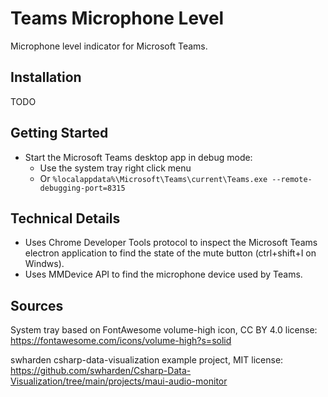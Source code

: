 # Teams Microphone Level

Microphone level indicator for Microsoft Teams.

## Installation

TODO

## Getting Started

* Start the Microsoft Teams desktop app in debug mode:
  * Use the system tray right click menu
  * Or `%localappdata%\Microsoft\Teams\current\Teams.exe --remote-debugging-port=8315`

## Technical Details

* Uses Chrome Developer Tools protocol to inspect the Microsoft Teams electron application
to find the state of the mute button (ctrl+shift+I on Windws).
* Uses MMDevice API to find the microphone device used by Teams.

## Sources

System tray based on FontAwesome volume-high icon, CC BY 4.0 license:
https://fontawesome.com/icons/volume-high?s=solid

swharden csharp-data-visualization example project, MIT license:
https://github.com/swharden/Csharp-Data-Visualization/tree/main/projects/maui-audio-monitor
